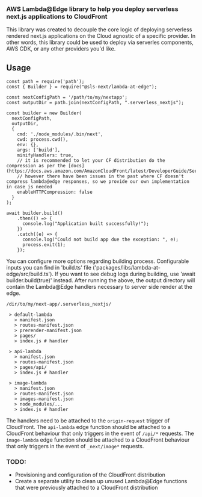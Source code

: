 ### AWS Lambda@Edge library to help you deploy serverless next.js applications to CloudFront

This library was created to decouple the core logic of deploying serverless rendered next.js applications on the Cloud agnostic of a specific provider. In other words, this library could be used to deploy via serverles components, AWS CDK, or any other providers you'd like.

## Usage

```
const path = require('path');
const { Builder } = require("@sls-next/lambda-at-edge");

const nextConfigPath = '/path/to/my/nextapp';
const outputDir = path.join(nextConfigPath, ".serverless_nextjs");

const builder = new Builder(
  nextConfigPath,
  outputDir,
  {
    cmd: './node_modules/.bin/next',
    cwd: process.cwd(),
    env: {},
    args: ['build'],
    minifyHandlers: true,
    // it is recommended to let your CF distribution do the compression as per the [docs](https://docs.aws.amazon.com/AmazonCloudFront/latest/DeveloperGuide/ServingCompressedFiles.html)
    // however there have been issues in the past where CF doesn't compress lambda@edge responses, so we provide our own implementation in case is needed
    enableHTTPCompression: false
  }
);

await builder.build()
    .then(() => {
      console.log("Application built successfully!");
    })
    .catch((e) => {
      console.log("Could not build app due the exception: ", e);
      process.exit(1);
    });
```

You can configure more options regarding building process. Configurable inputs you can find in 'build.ts' file ('packages/libs/lambda-at-edge/src/build.ts'). If you want to see debug logs during building, use 'await builder.build(true)' instead.
After running the above, the output directory will contain the Lambda@Edge handlers necessary to server side render at the edge.

```
/dir/to/my/next-app/.serverless_nextjs/

 > default-lambda
   > manifest.json
   > routes-manifest.json
   > prerender-manifest.json
   > pages/
   > index.js # handler

 > api-lambda
   > manifest.json
   > routes-manifest.json
   > pages/api/
   > index.js # handler

 > image-lambda
   > manifest.json
   > routes-manifest.json
   > images-manifest.json
   > node_modules/...
   > index.js # handler
```

The handlers need to be attached to the `origin-request` trigger of CloudFront.
The `api-lambda` edge function should be attached to a CloudFront behaviour that only triggers in the event of `/api/*` requests.
The `image-lambda` edge function should be attached to a CloudFront behaviour that only triggers in the event of `_next/image*` requests.

### TODO:

- Provisioning and configuration of the CloudFront distribution
- Create a separate utility to clean up unused Lambda@Edge functions that were previously attached to a CloudFront distribution
